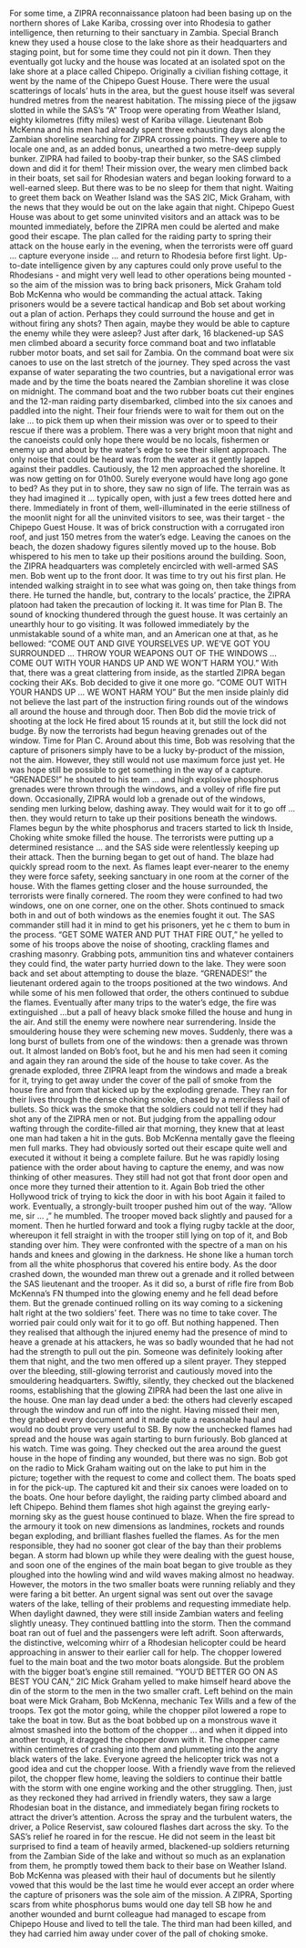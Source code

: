 For some time, a ZIPRA reconnaissance platoon had been basing up on the northern shores of Lake Kariba, crossing over into Rhodesia to gather intelligence, then returning to their sanctuary in Zambia. 
Special Branch knew they used a house close to the lake shore as their headquarters and staging point, but for some time they could not pin it down. Then they eventually got lucky and the house was located at an isolated spot on the lake shore at a place called Chipepo. Originally a civilian fishing cottage, it went by the name of the Chipepo Guest House.
There were the usual scatterings of locals’ huts in the area, but the guest house itself was several hundred metres from the nearest habitation. 
The missing piece of the jigsaw slotted in while the SAS’s “A” Troop were operating from Weather Island, eighty kilometres (fifty miles) west of Kariba village. Lieutenant Bob McKenna and his men had already spent three exhausting days along the Zambian shoreline searching for ZIPRA crossing points. They were able to locale one and, as an added bonus, unearthed a two metre-deep supply bunker. ZIPRA had failed to booby-trap their bunker, so the SAS climbed down and did it for them!
Their mission over, the weary men climbed back in their boats, set sail for Rhodesian waters and began looking forward to a well-earned sleep. But there was to be no sleep for them that night. Waiting to greet them back on Weather Island was the SAS 2IC, Mick Graham, with the news that they would be out on the lake again that night.
Chipepo Guest House was about to get some uninvited visitors and an attack was to be mounted immediately, before the ZIPRA men could be alerted and make good their escape.
The plan called for the raiding party to spring their attack on the house early in the evening, when the terrorists were off guard ... capture everyone inside ... and return to Rhodesia before first light.
Up-to-date intelligence given by any captures could only prove useful to the Rhodesians - and might very well lead to other operations being mounted - so the aim of the mission was to bring back prisoners, Mick Graham told Bob McKenna who would be commanding the actual attack. 
Taking prisoners would be a severe tactical handicap and Bob set about working out a plan of action. Perhaps they could surround the house and get in without firing any shots? Then again, maybe they would be able to capture the enemy while they were asleep? 
Just after dark, 16 blackened-up SAS men climbed aboard a security force command boat and two inflatable rubber motor boats, and set sail for Zambia. On the command boat were six canoes to use on the last stretch of the journey. 
They sped across the vast expanse of water separating the two countries, but a navigational error was made and by the time the boats neared the Zambian shoreline it was close on midnight. 
The command boat and the two rubber boats cut their engines and the 12-man raiding party disembarked, climbed into the six canoes and paddled into the night. Their four friends were to wait for them out on the lake ... to pick them up when their mission was over or to speed to their rescue if there was a problem. 
There was a very bright moon that night and the canoeists could only hope there would be no locals, fishermen or enemy up and about by the water’s edge to see their silent approach. 
The only noise that could be heard was from the water as it gently lapped against their paddles. 
Cautiously, the 12 men approached the shoreline. It was now getting on for 01h00. Surely everyone would have long ago gone to bed?
As they put in to shore, they saw no sign of life. The terrain was as they had imagined it ... typically open, with just a few trees dotted here and there. 
Immediately in front of them, well-illuminated in the eerie stillness of the moonlit night for all the uninvited visitors to see, was their target - the Chipepo Guest House. It was of brick construction with a corrugated iron roof, and just 150 metres from the water’s edge.
Leaving the canoes on the beach, the dozen shadowy figures silently moved up to the house. 
Bob whispered to his men to take up their positions around the building. Soon, the ZIPRA headquarters was completely encircled with well-armed SAS men. Bob went up to the front door. It was time to try out his first plan. 
He intended walking straight in to see what was going on, then take things from there. He turned the handle, but, contrary to the locals’ practice, the ZIPRA platoon had taken the precaution of locking it.
It was time for Plan B. 
The sound of knocking thundered through the guest house. It was certainly an unearthly hour to go visiting. It was followed immediately by the unmistakable sound of a white man, and an American one at that, as he bellowed: 
“COME OUT AND GIVE YOURSELVES UP.  WE’VE GOT YOU SURROUNDED ... THROW YOUR WEAPONS OUT OF THE WINDOWS ... COME OUT WITH YOUR HANDS UP AND WE WON’T HARM YOU.” 
With that, there was a great clattering from inside, as the startled ZIPRA began cocking their AKs. Bob decided to give it one more go.
“COME OUT WITH YOUR HANDS UP ... WE WONT HARM YOU”
But the men inside plainly did not believe the last part of the instruction firing rounds out of the windows all around the house and through door. 
Then Bob did the movie trick of shooting at the lock He fired about 15 rounds at it, but still the lock did not budge. 
By now the terrorists had begun heaving grenades out of the window. Time for Plan C. 
Around about this time, Bob was resolving that the capture of prisoners  simply have to be a lucky by-product of the mission, not the aim. 
However, they still would not use maximum force just yet. He was hope still be possible to get something in the way of a capture. 
“GRENADES!” he shouted to his team … and high explosive phosphorus grenades were thrown through the windows, and a volley of rifle fire put down. 
Occasionally, ZIPRA would lob a grenade out of the windows, sending men lurking below, dashing away. They would wait for it to go off ... then. they would return to take up their positions beneath the windows. 
Flames begun by the white phosphorus and tracers started to lick th Inside, Choking white smoke filled the house. 
The terrorists were putting up a determined resistance … and the SAS side were relentlessly keeping up their attack. 
Then the burning began to get out of hand. The blaze had quickly spread room to the next. As flames leapt ever-nearer to the enemy they were force safety, seeking sanctuary in one room at the corner of the house. 
With the flames getting closer and the house surrounded, the terrorists were finally cornered.
The room they were confined to had two windows, one on one corner, one on the other. Shots continued to smack both in and out of both windows as the enemies fought it out.
The SAS commander still had it in mind to get his prisoners, yet he c them to bum in the process.
“GET SOME WATER AND PUT THAT FIRE OUT,” he yelled to some of his troops above the noise of shooting, crackling flames and crashing masonry.
Grabbing pots, ammunition tins and whatever containers they could find, the water party hurried down to the lake. They were soon back and set about attempting to douse the blaze.
“GRENADES!” the lieutenant ordered again to the troops positioned at the two windows. 
And while some of his men followed that order, the others continued to subdue the flames.
Eventually after many trips to the water’s edge, the fire was extinguished …but a pall of heavy black smoke filled the house and hung in the air.
And still the enemy were nowhere near surrendering. Inside the smouldering house they were scheming new moves.
Suddenly, there was a long burst of bullets from one of the windows: then a grenade was thrown out.
It almost landed on Bob’s foot, but he and his men had seen it coming and again they ran around the side of the house to take cover. 
As the grenade exploded, three ZIPRA leapt from the windows and made a break for it, trying to get away under the cover of the pall of smoke from the house fire and from that kicked up by the exploding grenade. 
They ran for their lives through the dense choking smoke, chased by a merciless hail of bullets. 
So thick was the smoke that the soldiers could not tell if they had shot any of the ZIPRA men or not. But judging from the appalling odour wafting through the cordite-filled air that morning, they knew that at least one man had taken a hit in the guts. 
Bob McKenna mentally gave the fleeing men full marks. They had obviously sorted out their escape quite well and executed it without it being a complete failure. 
But he was rapidly losing patience with the order about having to capture the enemy, and was now thinking of other measures. 
They still had not got that front door open and once more they turned their attention to it.
Again Bob tried the other Hollywood trick of trying to kick the door in with his boot Again it failed to work. Eventually, a strongly-built trooper pushed him out of the way. “Allow me, sir ... ,” he mumbled. 
The trooper moved back slightly and paused for a moment. Then he hurtled forward and took a flying rugby tackle at the door, whereupon it fell straight in with the trooper still lying on top of it, and Bob standing over him. 
They were confronted with the spectre of a man on his hands and knees and glowing in the darkness. He shone like a human torch from all the white phosphorus that covered his entire body. 
As the door crashed down, the wounded man threw out a grenade and it rolled between the SAS lieutenant and the trooper. As it did so, a burst of rifle fire from Bob McKenna’s FN thumped into the glowing enemy and he fell dead before them. But the grenade continued rolling on its way coming to a sickening halt right at the two soldiers’ feet.
There was no time to take cover. The worried pair could only wait for it to go off. But nothing happened. 
Then they realised that although the injured enemy had the presence of mind to heave a grenade at his attackers, he was so badly wounded that he had not had the strength to pull out the pin. Someone was definitely looking after them that night, and the two men offered up a silent prayer. 
They stepped over the bleeding, still-glowing terrorist and cautiously moved into the smouldering headquarters. 
Swiftly, silently, they checked out the blackened rooms, establishing that the glowing ZIPRA had been the last one alive in the house. One man lay dead under a bed: the others had cleverly escaped through the window and run off into the night. Having missed their men, they grabbed every document and it made quite a reasonable haul and would no doubt prove very useful to SB. 
By now the unchecked flames had spread and the house was again starting to burn furiously. 
Bob glanced at his watch. Time was going. They checked out the area around the guest house in the hope of finding any wounded, but there was no sign. 
Bob got on the radio to Mick Graham waiting out on the lake to put him in the picture; together with the request to come and collect them. The boats sped in for the pick-up. 
The captured kit and their six canoes were loaded on to the boats. One hour before daylight, the raiding party climbed aboard and left Chipepo. 
Behind them flames shot high against the greying early-morning sky as the guest house continued to blaze. When the fire spread to the armoury it took on new dimensions as landmines, rockets and rounds began exploding, and brilliant flashes fuelled the flames. 
As for the men responsible, they had no sooner got clear of the bay than their problems began. A storm had blown up while they were dealing with the guest house, and soon one of the engines of the main boat began to give trouble as they ploughed into the howling wind and wild waves making almost no headway. However, the motors in the two smaller boats were running reliably and they were faring a bit better. 
An urgent signal was sent out over the savage waters of the lake, telling of their problems and requesting immediate help. 
When daylight dawned, they were still inside Zambian waters and feeling slightly uneasy. 
They continued battling into the storm. Then the command boat ran out of fuel and the passengers were left adrift.
Soon afterwards, the distinctive, welcoming whirr of a Rhodesian helicopter could be heard approaching in answer to their earlier call for help. 
The chopper lowered fuel to the main boat and the two motor boats alongside. But the problem with the bigger boat’s engine still remained. 
“YOU’D BETTER GO ON AS BEST YOU CAN,” 2IC Mick Graham yelled to make himself heard above the din of the storm to the men in the two smaller craft.
Left behind on the main boat were Mick Graham, Bob McKenna, mechanic Tex Wills and a few of the troops. Tex got the motor going, while the chopper pilot lowered a rope to take the boat in tow. 
But as the boat bobbed up on a monstrous wave it almost smashed into the bottom of the chopper ... and when it dipped into another trough, it dragged the chopper down with it. The chopper came within centimetres of crashing into them and plummeting into the angry black waters of the lake. 
Everyone agreed the helicopter trick was not a good idea and cut the chopper loose. 
With a friendly wave from the relieved pilot, the chopper flew home, leaving the soldiers to continue their battle with the storm with one engine working and the other struggling. 
Then, just as they reckoned they had arrived in friendly waters, they saw a large Rhodesian boat in the distance, and immediately began firing rockets to attract the driver’s attention. 
Across the spray and the turbulent waters, the driver, a Police Reservist, saw coloured flashes dart across the sky. 
To the SAS’s relief he roared in for the rescue. He did not seem in the least bit surprised to find a team of heavily armed, blackened-up soldiers returning from the Zambian Side of the lake and without so much as an explanation from them, he promptly towed them back to their base on Weather Island. 
Bob McKenna was pleased with their haul of documents but he silently vowed that this would be the last time he would ever accept an order where the capture of prisoners was the sole aim of the mission. 
A ZIPRA, Sporting scars from white phosphorus bums would one day tell SB how he and another wounded and burnt colleague had managed to escape from Chipepo House and lived to tell the tale. The third man had been killed, and they had carried him away under cover of the pall of choking smoke.
